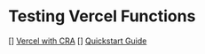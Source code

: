 # Testing Vercel Functions

[] [Vercel with CRA](https://vercel.com/docs/frameworks/create-react-app)
[] [Quickstart Guide](https://vercel.com/docs/functions/quickstart)

